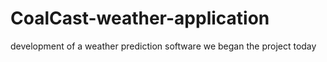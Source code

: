 # CoalCast-weather-application
development of a weather prediction software
we began the project today
